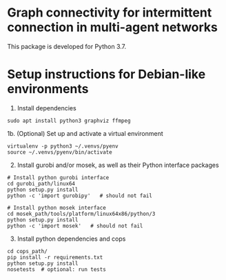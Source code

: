 # Graph connectivity for intermittent connection in multi-agent networks

This package is developed for Python 3.7.

# Setup instructions for Debian-like environments

1. Install dependencies
```
sudo apt install python3 graphviz ffmpeg
```

1b. (Optional) Set up and activate a virtual environment
```
virtualenv -p python3 ~/.venvs/pyenv
source ~/.venvs/pyenv/bin/activate
```

2. Install gurobi and/or mosek, as well as their Python interface packages
```
# Install python gurobi interface
cd gurobi_path/linux64
python setup.py install
python -c 'import gurobipy'   # should not fail

# Install python mosek interface
cd mosek_path/tools/platform/linux64x86/python/3
python setup.py install
python -c 'import mosek'   # should not fail
```

3. Install python dependencies and cops
```
cd cops_path/
pip install -r requirements.txt
python setup.py install
nosetests  # optional: run tests
```
